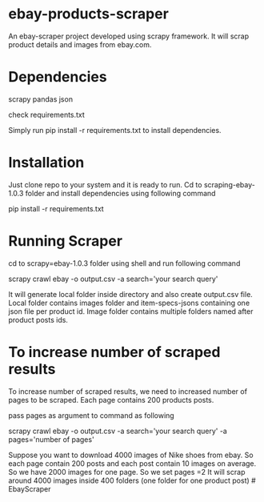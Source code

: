 # ebay-products-scraper
An ebay-scraper project developed using scrapy framework. It will scrap product details and images from ebay.com.

# Dependencies
scrapy
pandas
json

check requirements.txt 

Simply run pip install -r requirements.txt to install dependencies.

# Installation
Just clone repo to your system and it is ready to run.
Cd to scraping-ebay-1.0.3 folder and install dependencies using following command

pip install -r requirements.txt

# Running Scraper

cd to scrapy=ebay-1.0.3 folder using shell and run following command

scrapy crawl ebay -o output.csv -a search='your search query'

It will generate local folder inside directory and also create output.csv file.
Local folder contains images folder and item-specs-jsons containing one json file per product id.
Image folder contains multiple folders named after product posts ids.

# To increase number of scraped results

To increase number of scraped results, we need to increased number of pages to be scraped.
Each page contains 200 products posts.

pass pages as argument to command as following

scrapy crawl ebay -o output.csv -a search='your search query' -a pages='number of pages'

Suppose you want to download 4000 images of Nike shoes from ebay.
So each page contain 200 posts and each post contain 10 images on average.
So we have 2000 images for one page.
So we set pages =2
It will scrap around 4000 images inside 400 folders (one folder for one product post)
#   E b a y S c r a p e r  
 